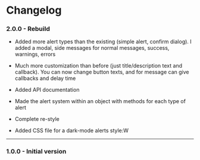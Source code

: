 # Changelog

### 2.0.0 - Rebuild

-   Added more alert types than the existing (simple alert, confirm dialog). I added a modal, side messages for normal messages, success, warnings, errors

-   Much more customization than before (just title/description text and callback). You can now change button texts, and for message can give callbacks and delay time

-   Added API documentation

-   Made the alert system within an object with methods for each type of alert

-   Complete re-style

-   Added CSS file for a dark-mode alerts style:W

---

### 1.0.0 - Initial version
